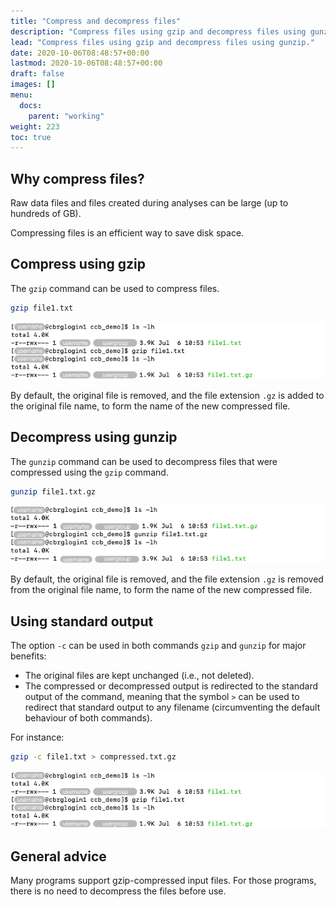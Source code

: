 ```yaml
---
title: "Compress and decompress files"
description: "Compress files using gzip and decompress files using gunzip."
lead: "Compress files using gzip and decompress files using gunzip."
date: 2020-10-06T08:48:57+00:00
lastmod: 2020-10-06T08:48:57+00:00
draft: false
images: []
menu:
  docs:
    parent: "working"
weight: 223
toc: true
---
```


## Why compress files?

Raw data files and files created during analyses can be large (up to hundreds of GB).

Compressing files is an efficient way to save disk space.

## Compress using gzip

The `gzip` command can be used to compress files.

```bash
gzip file1.txt
```

![Compressing a file using the 'gzip' command.](gzip.png)

By default, the original file is removed, and the file extension `.gz`
is added to the original file name, to form the name of the new
compressed file.

## Decompress using gunzip

The `gunzip` command can be used to decompress files that were compressed
using the `gzip` command.

```bash
gunzip file1.txt.gz
```

![Decompressing a file using the 'gunzip' command.](gunzip.png)

By default, the original file is removed, and the file extension `.gz`
is removed from the original file name, to form the name of the new
compressed file.

## Using standard output

The option `-c` can be used in both commands `gzip` and `gunzip` for major
benefits:

- The original files are kept unchanged (i.e., not deleted).
- The compressed or decompressed output is redirected to the standard output of
  the command, meaning that the symbol `>` can be used to redirect that standard
  output to any filename (circumventing the default behaviour of both commands).

For instance:

```bash
gzip -c file1.txt > compressed.txt.gz
```

![Using the '-c' option of the 'gzip' command.](gzip.png)

## General advice

Many programs support gzip-compressed input files.
For those programs, there is no need to decompress the files before use.


<!-- Link definitions -->
